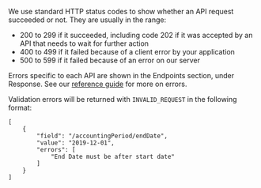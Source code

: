 We use standard HTTP status codes to show whether an API request succeeded or not. They are usually in the range:

- 200 to 299 if it succeeded, including code 202 if it was accepted by an API that needs to wait for further action
- 400 to 499 if it failed because of a client error by your application
- 500 to 599 if it failed because of an error on our server

Errors specific to each API are shown in the Endpoints section, under Response. See our [reference guide](https://developer.service.hmrc.gov.uk/api-documentation/docs/reference-guide#errors) for more on errors.

Validation errors will be returned with `INVALID_REQUEST` in the following format:<br>
```
[
    {
        "field": "/accountingPeriod/endDate",
        "value": "2019-12-01",
        "errors": [
            "End Date must be after start date"
        ]
    }
]
```
